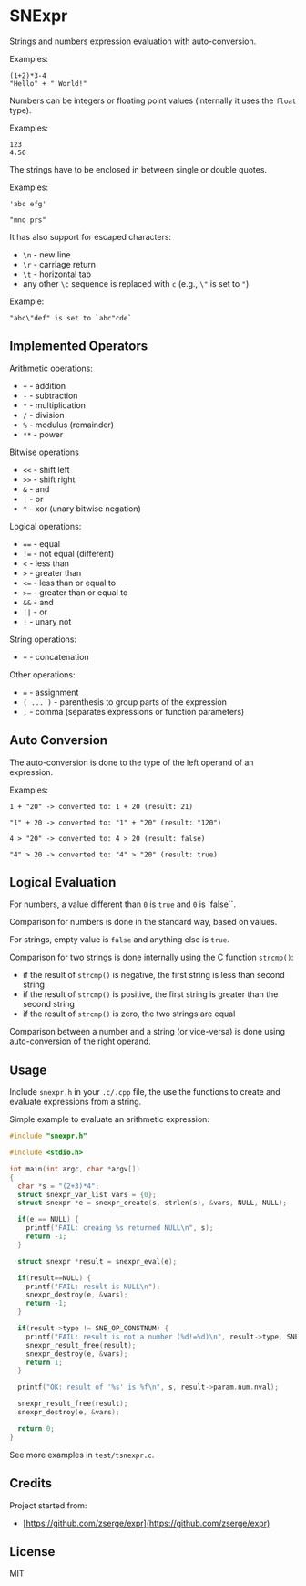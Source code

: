 # SNExpr #

Strings and numbers expression evaluation with auto-conversion.

Examples:

```
(1+2)*3-4
"Hello" + " World!"
```

Numbers can be integers or floating point values (internally it uses
the `float` type).

Examples:

```
123
4.56
```

The strings have to be enclosed in between single or double quotes.

Examples:

```
'abc efg'

"mno prs"
```

It has also support for escaped characters:

  - `\n` - new line
  - `\r` - carriage return
  - `\t` - horizontal tab
  - any other `\c` sequence is replaced with `c` (e.g., `\"` is set to `"`)

Example:

```
"abc\"def" is set to `abc"cde`
```

## Implemented Operators ##

Arithmetic operations:

  - `+` - addition
  - `-` - subtraction
  - `*` - multiplication
  - `/` - division
  - `%` - modulus (remainder)
  - `**` - power

Bitwise operations

  - `<<` - shift left
  - `>>` - shift right
  - `&` - and
  - `|` - or
  - `^` - xor (unary bitwise negation)

Logical operations:

  - `==` - equal
  - `!=` - not equal (different)
  - `<` - less than
  - `>` - greater than
  - `<=` - less than or equal to
  - `>=` - greater than or equal to
  - `&&` - and
  - `||` - or
  - `!` - unary not

String operations:

  - `+` - concatenation

Other operations:

  - `=` - assignment
  - `( ... )` - parenthesis to group parts of the expression
  - `,` - comma (separates expressions or function parameters)


## Auto Conversion ##

The auto-conversion is done to the type of the left operand of an expression.

Examples:

```
1 + "20" -> converted to: 1 + 20 (result: 21)
```

```
"1" + 20 -> converted to: "1" + "20" (result: "120")
```

```
4 > "20" -> converted to: 4 > 20 (result: false)
```

```
"4" > 20 -> converted to: "4" > "20" (result: true)
```

## Logical Evaluation ##

For numbers, a value different than `0` is `true` and `0` is `false``.

Comparison for numbers is done in the standard way, based on values.

For strings, empty value is `false` and anything else is `true`.

Comparison for two strings is done internally using the C function `strcmp()`:

  - if the result of `strcmp()` is negative, the first string is less than second string
  - if the result of `strcmp()` is positive, the first string is greater than the second string
  - if the result of `strcmp()` is zero, the two strings are equal

Comparison between a number and a string (or vice-versa) is done using auto-conversion
of the right operand.

## Usage ##

Include `snexpr.h` in your `.c/.cpp` file, the use the functions to create and
evaluate expressions from a string.

Simple example to evaluate an arithmetic expression:

```c
#include "snexpr.h"

#include <stdio.h>

int main(int argc, char *argv[])
{
  char *s = "(2+3)*4";
  struct snexpr_var_list vars = {0};
  struct snexpr *e = snexpr_create(s, strlen(s), &vars, NULL, NULL);

  if(e == NULL) {
    printf("FAIL: creaing %s returned NULL\n", s);
    return -1;
  }

  struct snexpr *result = snexpr_eval(e);

  if(result==NULL) {
    printf("FAIL: result is NULL\n");
    snexpr_destroy(e, &vars);
    return -1;
  }

  if(result->type != SNE_OP_CONSTNUM) {
    printf("FAIL: result is not a number (%d!=%d)\n", result->type, SNE_OP_CONSTNUM);
    snexpr_result_free(result);
    snexpr_destroy(e, &vars);
    return 1;
  }

  printf("OK: result of '%s' is %f\n", s, result->param.num.nval);

  snexpr_result_free(result);
  snexpr_destroy(e, &vars);

  return 0;
}
```

See more examples in `test/tsnexpr.c`.

## Credits ##

Project started from:

  - [https://github.com/zserge/expr](https://github.com/zserge/expr)

## License ##

MIT
